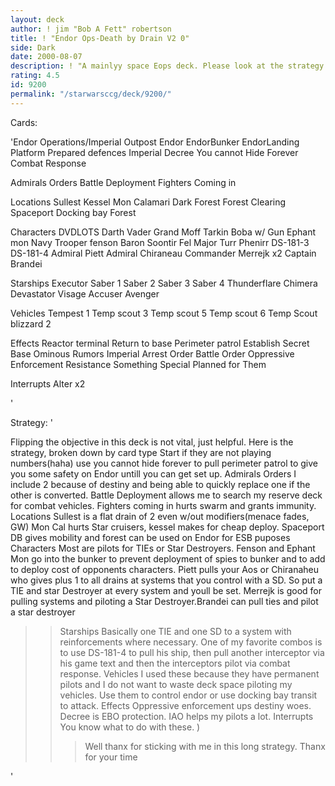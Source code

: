 ```yaml
---
layout: deck
author: ! jim "Bob A Fett" robertson
title: ! "Endor Ops-Death by Drain V2 0"
side: Dark
date: 2000-08-07
description: ! "A mainlyy space Eops deck. Please look at the strategy before reviewing"
rating: 4.5
id: 9200
permalink: "/starwarsccg/deck/9200/"
---
```

Cards: 

'Endor Operations/Imperial Outpost
Endor
EndorBunker
EndorLanding Platform
Prepared defences
Imperial Decree
You cannot Hide Forever
Combat Response

Admirals Orders
Battle Deployment
Fighters Coming in


Locations
Sullest
Kessel
Mon Calamari
Dark Forest
Forest Clearing
Spaceport Docking bay
Forest

Characters
DVDLOTS
Darth Vader
Grand Moff Tarkin
Boba w/ Gun
Ephant mon
Navy Trooper fenson
Baron Soontir Fel
Major Turr Phenirr
DS-181-3
DS-181-4
Admiral Piett
Admiral Chiraneau
Commander Merrejk x2
Captain Brandei

Starships
Executor
Saber 1
Saber 2
Saber 3
Saber 4
Thunderflare
Chimera
Devastator
Visage
Accuser
Avenger


Vehicles
Tempest 1
Temp scout 3
Temp scout 5
Temp scout 6
Temp Scout
blizzard 2


Effects
Reactor terminal
Return to base
Perimeter patrol
Establish Secret Base
Ominous Rumors
Imperial Arrest Order
Battle Order
Oppressive Enforcement
Resistance
Something Special Planned for Them

Interrupts
Alter x2

'

Strategy: '

Flipping the objective in this deck is not vital, just helpful.
Here is the strategy, broken down by card type
Start if they are not playing numbers(haha) use you cannot hide forever to pull perimeter patrol to give you some safety on Endor untill you can get set up.
Admirals Orders I include 2 because of destiny and being able to quickly replace one if the other is converted. Battle Deployment allows me to search my reserve deck for combat vehicles. Fighters coming in hurts swarm and grants immunity.
Locations Sullest is a flat drain of 2 even w/out modifiers(menace fades, GW) Mon Cal hurts Star cruisers, kessel makes for cheap deploy. Spaceport DB gives mobility and forest can be used on Endor for ESB puposes
Characters Most are pilots for TIEs or Star Destroyers. Fenson and Ephant Mon go into the bunker to prevent deployment of spies to bunker and to add to deploy cost of opponents characters. Piett pulls your Aos or Chiranaheu who gives plus 1 to all drains at systems that you control with a SD. So put a TIE and star Destroyer at every system and youll be set. Merrejk is good for pulling systems and piloting a Star Destroyer.Brandei can pull ties and pilot a star destroyer
>>Starships Basically one TIE and one SD to a system with reinforcements where necessary. One of my favorite combos is to use DS-181-4 to pull his ship, then pull another interceptor via his game text and then the interceptors pilot via combat response.
>>Vehicles I used these because they have permanent pilots and I do not want to waste deck space piloting my vehicles. Use them to control endor or use docking bay transit to attack.
>>Effects Oppressive enforcement ups destiny woes. Decree is EBO protection. IAO helps my pilots a lot.
>>Interrupts You know what to do with these. )
>>>Well thanx for sticking with me in this long strategy. Thanx for your time
>
>





'
